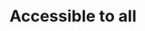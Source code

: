 ---
layout: path
pathName: accessible
title: Accessible to all
description: Build a site that works for all of your users.
overview: |
    All users should be able to access your content. In this section you'll
    learn how to provide a robust experience to your users that accounts for
    their context and any situational, temporary, or permanent impairments.
tags:
  - article
---
